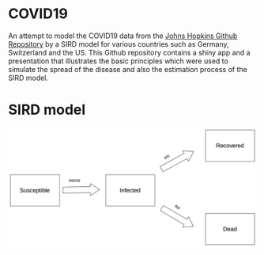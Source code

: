 # COVID19
An attempt to model the COVID19 data from the [Johns Hopkins Github Repository](https://github.com/CSSEGISandData) by a SIRD model for various countries such as Germany, Switzerland and the US. This Github repository contains a shiny app and a presentation that illustrates the basic principles which were used to simulate the spread of the disease and also the estimation process of the SIRD model.

# SIRD model
![](sird.jpg)